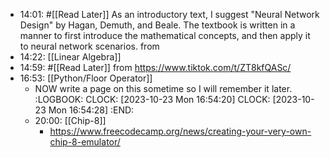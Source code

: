 - 14:01: #[[Read Later]] 
  As an introductory text, I suggest "Neural Network Design" by Hagan, Demuth, and Beale. The textbook is written in a manner to first introduce the mathematical concepts, and then apply it to neural network scenarios. from
- 14:22: [[Linear Algebra]]
- 14:59: #[[Read Later]] 
   from https://www.tiktok.com/t/ZT8kfQASc/
- 16:53: [[Python/Floor Operator]]
	- NOW write a page on this sometime so I will remember it later.
	  :LOGBOOK:
	  CLOCK: [2023-10-23 Mon 16:54:20]
	  CLOCK: [2023-10-23 Mon 16:54:28]
	  :END:
	- 20:00: [[Chip-8]]
		- https://www.freecodecamp.org/news/creating-your-very-own-chip-8-emulator/